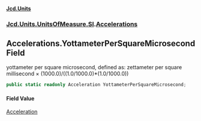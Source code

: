 #### [Jcd.Units](index.md 'index')
### [Jcd.Units.UnitsOfMeasure.SI](Jcd.Units.UnitsOfMeasure.SI.md 'Jcd.Units.UnitsOfMeasure.SI').[Accelerations](Accelerations.md 'Jcd.Units.UnitsOfMeasure.SI.Accelerations')

## Accelerations.YottameterPerSquareMicrosecond Field

yottameter per square microsecond, defined as: zettameter per square millisecond × (1000.0)/((1.0/1000.0)*(1.0/1000.0))

```csharp
public static readonly Acceleration YottameterPerSquareMicrosecond;
```

#### Field Value
[Acceleration](Acceleration.md 'Jcd.Units.UnitTypes.Acceleration')